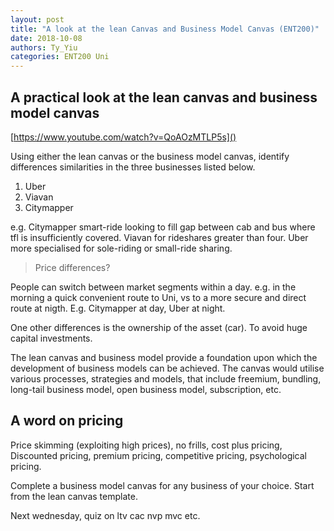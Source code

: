 ```yaml
---
layout: post
title: "A look at the lean Canvas and Business Model Canvas (ENT200)"
date: 2018-10-08
authors: Ty_Yiu
categories: ENT200 Uni
---
```


## A practical look at the lean canvas and business model canvas

[https://www.youtube.com/watch?v=QoAOzMTLP5s]()

Using either the lean canvas or the business model canvas, identify differences similarities in the three businesses listed below.

1. Uber
2. Viavan
3. Citymapper

e.g. Citymapper smart-ride looking to fill gap between cab and bus where tfl is insufficiently covered.
Viavan for rideshares greater than four.
Uber more specialised for sole-riding or small-ride sharing.

> Price differences? 

People can switch between market segments within a day. e.g. in the morning a quick convenient route to Uni, vs to a more secure and direct route at nigth. E.g. Citymapper at day, Uber at night.

One other differences is the ownership of the asset (car).
To avoid huge capital investments.

The lean canvas and business model provide a foundation upon which the development of business models can be achieved. The canvas would utilise various processes, strategies and models, that include freemium, bundling, long-tail business model, open business model, subscription, etc.

## A word on pricing

Price skimming (exploiting high prices), no frills, cost plus pricing, Discounted pricing, premium pricing, competitive pricing, psychological pricing. 

Complete a business model canvas for any business of your choice. Start from the lean canvas template. 

Next wednesday, quiz on ltv cac nvp mvc etc.
